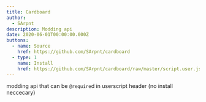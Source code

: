 ```yaml
---
title: Cardboard
author:
  - SArpnt
description: Modding api
date: 2020-06-01T00:00:00.000Z
buttons:
  - name: Source
    href: https://github.com/SArpnt/cardboard
  - type: 1
    name: Install
    href: https://github.com/SArpnt/cardboard/raw/master/script.user.js
---
```

modding api that can be `@require`d in userscript header (no install neccecary)
